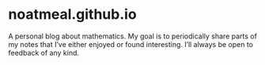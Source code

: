 # noatmeal.github.io
A personal blog about mathematics. My goal is to periodically share parts of my notes that I’ve either enjoyed or found interesting. I’ll always be open to feedback of any kind.
